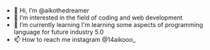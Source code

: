 - 👋 Hi, I’m @aikothedreamer
- 👀 I’m interested in the field of coding and web development
- 🌱 I’m currently learning I'm learning some aspects of programming language for future industry 5.0
- 📫 How to reach me instagram @14aikooo_

<!---
aikothedreamer/aikothedreamer is a ✨ special ✨ repository because its `README.md` (this file) appears on your GitHub profile.
You can click the Preview link to take a look at your changes.
--->
